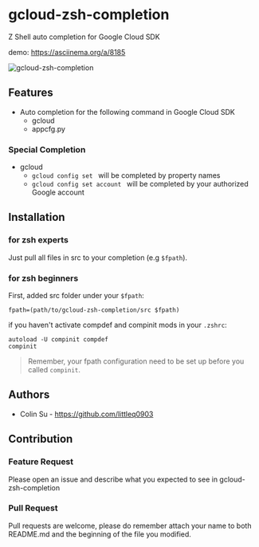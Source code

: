 gcloud-zsh-completion
=====================

Z Shell auto completion for Google Cloud SDK

demo: https://asciinema.org/a/8185

![gcloud-zsh-completion](https://f.cloud.github.com/assets/374786/2430363/a329fad8-acd7-11e3-83ac-d626449568e9.png)

## Features

* Auto completion for the following command in Google Cloud SDK
  - gcloud
  - appcfg.py

### Special Completion

* gcloud
  - `gcloud config set ` will be completed by property names
  - `gcloud config set account ` will be completed by your authorized Google account


## Installation

### for zsh experts

Just pull all files in src to your completion (e.g `$fpath`).

### for zsh beginners

First, added src folder under your `$fpath`:

```shell
fpath=(path/to/gcloud-zsh-completion/src $fpath)
```
if you haven't activate compdef and compinit mods in your `.zshrc`:

```shell
autoload -U compinit compdef
compinit
```

> Remember, your fpath configuration need to be set up before you called `compinit`.

## Authors

* Colin Su - https://github.com/littleq0903

## Contribution

### Feature Request

Please open an issue and describe what you expected to see in gcloud-zsh-completion

### Pull Request

Pull requests are welcome, please do remember attach your name to both README.md and the beginning of the file you modified.
